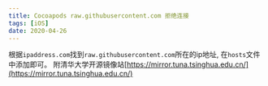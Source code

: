```yaml
---
title: Cocoapods raw.githubusercontent.com 拒绝连接
tags: [iOS]
date: 2020-04-26
---
```

根据`ipaddress.com`找到`raw.githubusercontent.com`所在的ip地址, 在`hosts`文件中添加即可。
附清华大学开源镜像站[https://mirror.tuna.tsinghua.edu.cn/](https://mirror.tuna.tsinghua.edu.cn/)
